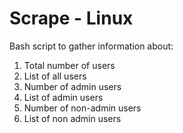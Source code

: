 # Scrape - Linux

Bash script to gather information about:

1. Total number of users
2. List of all users
3. Number of admin users
4. List of admin users
5. Number of non-admin users
6. List of non admin users

